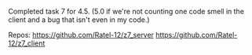 Completed task 7 for 4.5.
(5.0 if we're not counting one code smell in the client and a bug that isn't even in my code.)

Repos:
https://github.com/Ratel-12/z7_server
https://github.com/Ratel-12/z7_client
